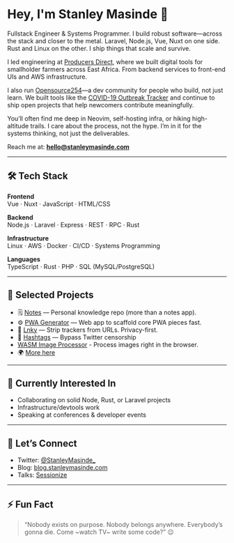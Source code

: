 # Hey, I'm Stanley Masinde 👋

Fullstack Engineer & Systems Programmer. I build robust software—across the stack and closer to the metal. Laravel, Node.js, Vue, Nuxt on one side. Rust and Linux on the other. I ship things that scale and survive.

I led engineering at [Producers Direct](https://producersdirect.org/farm-direct/), where we built digital tools for smallholder farmers across East Africa. From backend services to front-end UIs and AWS infrastructure.

I also run [Opensource254](https://github.com/opensource254)—a dev community for people who build, not just learn. We built tools like the [COVID-19 Outbreak Tracker](https://github.com/opensource254/Covid-19-web) and continue to ship open projects that help newcomers contribute meaningfully.

You’ll often find me deep in Neovim, self-hosting infra, or hiking high-altitude trails. I care about the process, not the hype. I’m in it for the systems thinking, not just the deliverables.

Reach me at: **<hello@stanleymasinde.com>**

---

## 🛠️ Tech Stack

**Frontend**  
Vue · Nuxt · JavaScript · HTML/CSS

**Backend**  
Node.js · Laravel · Express · REST · RPC · Rust

**Infrastructure**  
Linux · AWS · Docker · CI/CD · Systems Programming

**Languages**  
TypeScript · Rust · PHP · SQL (MySQL/PostgreSQL)

---

## 🧩 Selected Projects

- 🗒️ [Notes](https://github.com/stanleymasinde/notes) — Personal knowledge repo (more than a notes app).
- ⚙️ [PWA Generator](https://github.com/opensource254/pwa-generator) — Web app to scaffold core PWA pieces fast.
- 🔗 [Lnky](https://github.com/stanleymasinde/Lnky) — Strip trackers from URLs. Privacy-first.
- 🧵 [Hashtags](https://github.com/stanleymasinde/hashtags) — Bypass Twitter censorship
- [WASM Image Processor](https://github.com/StanleyMasinde/wasm-image-processor) - Process images right in the browser.
- 🌍 [More here](https://oss.stanleymasinde.com)

---

## 👀 Currently Interested In

- Collaborating on solid Node, Rust, or Laravel projects  
- Infrastructure/devtools work  
- Speaking at conferences & developer events

---

## 🔗 Let’s Connect

- Twitter: [@StanleyMasinde_](https://twitter.com/StanleyMasinde_)  
- Blog: [blog.stanleymasinde.com](https://blog.stanleymasinde.com)  
- Talks: [Sessionize](https://sessionize.com/stanleymasinde)

---

## ⚡ Fun Fact

> “Nobody exists on purpose. Nobody belongs anywhere. Everybody’s gonna die. Come ~watch TV~ write some code?” 😉
